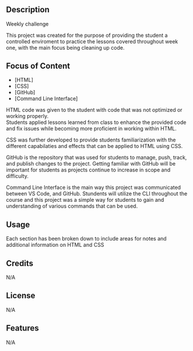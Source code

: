 # <Money Machine website>

## Description

Weekly challenge

This project was created for the purpose of providing the student a controlled enviroment to practice the lessons covered throughout week one, with the main focus being cleaning up code.

## Focus of Content 


- [HTML]
- [CSS]
- [GitHub]
- [Command Line Interface]

 HTML code was given to the student with code that was not optimized or working properly.  
 Students applied lessons learned from class to enhance the provided code and fix issues
 while becoming more proficient in working within HTML.

 CSS was further developed to provide students familiarization with the different capabilaties 
 and effects that can be applied to HTML using CSS.

 GitHub is the repository that was used for students to manage, push, track, and publish changes
 to the project. Getting familiar with GitHub will be important for students as projects continue 
 to increase in scope and difficulty.

 Command Line Interface is the main way this project was communicated between VS Code, and 
 GitHub. Stundents will utilize the CLI throughout the course and this project was a simple
 way for students to gain and understanding of various commands that can be used.



## Usage

Each section has been broken down to include areas for notes and additional information on HTML and CSS 



## Credits

N/A

## License

N/A


## Features

N/A


